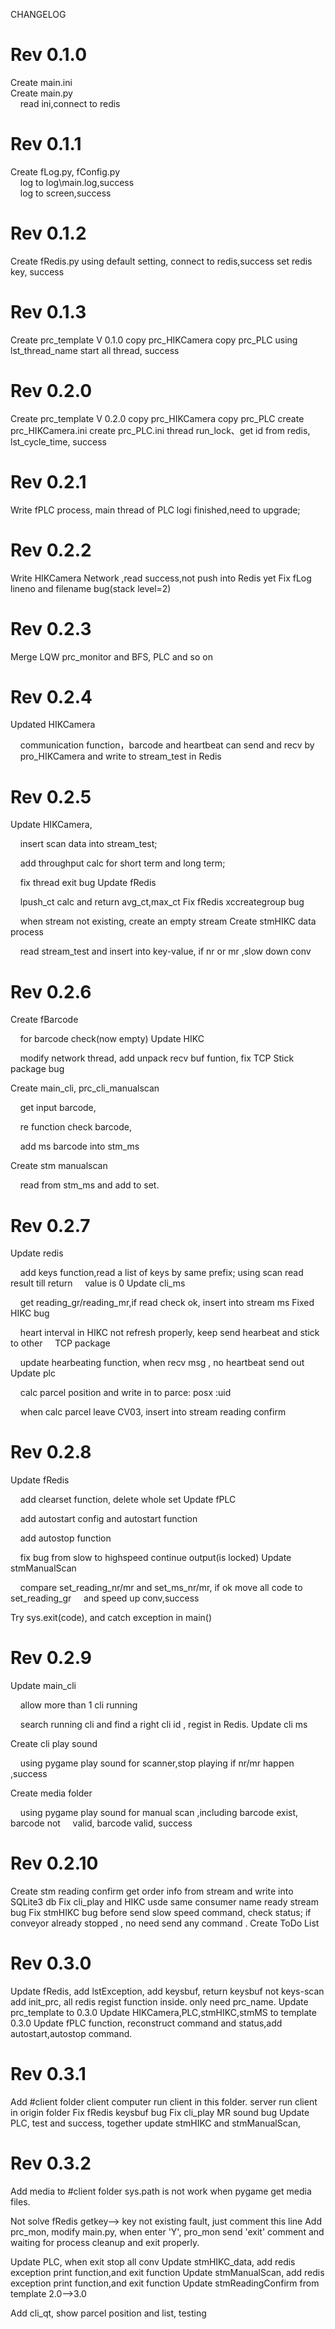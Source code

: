 CHANGELOG

# Rev 0.1.0

Create main.ini  
Create main.py  
    read ini,connect to redis  

# Rev 0.1.1
Create fLog.py, fConfig.py  
    log to log\main.log,success  
    log to screen,success

# Rev 0.1.2

Create fRedis.py
    using default setting, connect to redis,success
    set redis key, success

# Rev 0.1.3

Create prc_template V 0.1.0 
    copy prc_HIKCamera
    copy prc_PLC
    using lst_thread_name start all thread, success 

# Rev 0.2.0

Create prc_template V 0.2.0 
    copy prc_HIKCamera
    copy prc_PLC
    create prc_HIKCamera.ini
    create prc_PLC.ini
    thread run_lock、get id from redis, lst_cycle_time, success

# Rev 0.2.1

Write fPLC process, main thread of PLC logi finished,need to upgrade;

# Rev 0.2.2

Write HIKCamera Network ,read success,not push into Redis yet
Fix fLog lineno and filename bug(stack level=2)

# Rev 0.2.3

Merge LQW prc_monitor and BFS, PLC and so on

# Rev 0.2.4

Updated HIKCamera  

    communication function，barcode and heartbeat can send and recv by     pro_HIKCamera and write to stream_test in Redis

# Rev 0.2.5

Update HIKCamera,

    insert scan data into stream_test; 

    add throughput calc for short term and long term; 

    fix thread exit bug
Update fRedis

    lpush_ct calc and return avg_ct,max_ct
Fix fRedis xccreategroup bug

    when stream not existing, create an empty stream
Create stmHIKC data process

    read stream_test  and insert into key-value, if nr or mr ,slow down conv

# Rev 0.2.6

Create fBarcode 

    for barcode check(now empty)
Update HIKC 

    modify network thread, add unpack recv buf funtion, fix TCP Stick package bug

Create main_cli, prc_cli_manualscan

    get input barcode, 

    re function check barcode, 

    add ms barcode into stm_ms 

Create stm manualscan

    read from stm_ms and add to set.

# Rev 0.2.7

Update redis

    add keys function,read a list of keys by same prefix; using scan read result till return     value is 0
Update cli_ms

    get reading_gr/reading_mr,if read check ok, insert into stream ms
Fixed HIKC bug 

    heart interval in HIKC not refresh properly, keep send hearbeat and stick to other     TCP package

    update hearbeating function, when recv msg , no heartbeat send out
Update plc

    calc parcel position and write in to parce: posx :uid

    when calc parcel leave CV03, insert into stream reading confirm

# Rev 0.2.8

Update fRedis

    add clearset function, delete whole set
Update fPLC

    add autostart config and autostart function

    add autostop function

    fix bug from slow to highspeed continue output(is locked)
Update stmManualScan

    compare set_reading_nr/mr and set_ms_nr/mr, if ok move all code to set_reading_gr     and speed up conv,success

Try sys.exit(code), and catch exception in main()

# Rev 0.2.9

Update main_cli

    allow more than 1 cli running

    search running cli and find a right cli id , regist in Redis.
Update cli ms 

Create cli play sound

    using pygame play sound for scanner,stop playing if nr/mr happen ,success

Create media folder 

    using pygame play sound for manual scan ,including barcode exist, barcode not     valid, barcode valid, success 

# Rev 0.2.10

Create stm reading confirm
	get order info from stream and write into SQLite3 db
Fix cli_play and HIKC usde same consumer name ready stream bug
Fix stmHIKC bug
	before send slow speed command, check status; if conveyor already stopped , no need send any command .
Create ToDo List

# Rev 0.3.0
Update fRedis, 
	add lstException, add keysbuf, return keysbuf not keys-scan 
	add init_prc, all redis regist function inside. only need prc_name.
Update prc_template to 0.3.0
Update HIKCamera,PLC,stmHIKC,stmMS to template 0.3.0
Update fPLC function, reconstruct command and status,add autostart,autostop command.

# Rev 0.3.1
Add #client folder
	client computer run client in this folder. server run client in origin folder
Fix fRedis keysbuf bug
Fix cli_play MR sound bug
Update PLC, test and success, together update stmHIKC and stmManualScan,

# Rev 0.3.2
Add media to #client folder
	sys.path is not work when pygame get media files.

Not solve fRedis getkey--> key not existing fault, just comment this line
Add prc_mon, modify main.py, when enter 'Y', pro_mon send 'exit' comment and waiting for process cleanup and exit properly.

Update PLC, when exit stop all conv
Update stmHIKC_data, add redis exception print function,and exit function
Update stmManualScan, add redis exception print function,and exit function
Update stmReadingConfirm from template 2.0-->3.0

Add cli_qt, show parcel position and list, testing